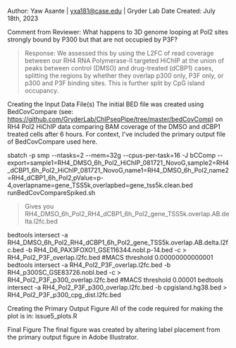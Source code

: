 Author: Yaw Asante | yxa181@case.edu | Gryder Lab
Date Created: July 18th, 2023

Comment from Reviewer:
What happens to 3D genome looping at Pol2 sites strongly bound by P300 but that are not occupied by P3F?
> Response: We assessed this by using the L2FC of read coverage between our RH4 RNA Polymerase-II targeted HiChIP at the union of peaks between control (DMSO) and drug-treated (dCBP1) cases, splitting the regions by whether they overlap p300 only, P3F only, or p300 and P3F binding sites. This is further split by CpG island occupancy.

Creating the Input Data File(s)
The initial BED file was created using BedCovCompare (see: https://github.com/GryderLab/ChIPseqPipe/tree/master/bedCovComp) on RH4 Pol2 HiChIP data comparing BAM coverage of the DMSO and dCBP1 treated cells after 6 hours. For context, I've included the primary output file of BedCovCompare used here.

sbatch -p smp --ntasks=2 --mem=32g --cpus-per-task=16 -J bCComp --export=sample1=RH4_DMSO_6h_Pol2_HiChIP_081721_NovoG,sample2=RH4_dCBP1_6h_Pol2_HiChIP_081721_NovoG,name1=RH4_DMSO_6h_Pol2,name2=RH4_dCBP1_6h_Pol2,pValue=p-4,overlapname=gene_TSS5k,overlapbed=gene_tss5k.clean.bed runBedCovCompareSpiked.sh
> Gives you RH4_DMSO_6h_Pol2_RH4_dCBP1_6h_Pol2_gene_TSS5k.overlap.AB.delta.l2fc.bed

bedtools intersect -a RH4_DMSO_6h_Pol2_RH4_dCBP1_6h_Pol2_gene_TSS5k.overlap.AB.delta.l2fc.bed -b RH4_D6_PAX3FOXO1_GSE116344.nobl.p-14.bed -c > RH4_Pol2_P3F_overlap.l2fc.bed #MACS threshold 0.00000000000001
bedtools intersect -a RH4_Pol2_P3F_overlap.l2fc.bed -b RH4_p300SC_GSE83726.nobl.bed -c > RH4_Pol2_P3F_p300_overlap.l2fc.bed #MACS threshold 0.00001
bedtools intersect -a RH4_Pol2_P3F_p300_overlap.l2fc.bed -b cpgisland.hg38.bed > RH4_Pol2_P3F_p300_cpg_dist.l2fc.bed

Creating the Primary Output Figure
All of the code required for making the plot is in: issue5_plots.R

Final Figure
The final figure was created by altering label placement from the primary output figure in Adobe Illustrator.

